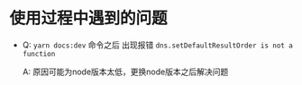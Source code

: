 # 使用过程中遇到的问题

- Q: `yarn docs:dev` 命令之后 出现报错 `dns.setDefaultResultOrder is not a function`

    A: 原因可能为node版本太低，更换node版本之后解决问题
